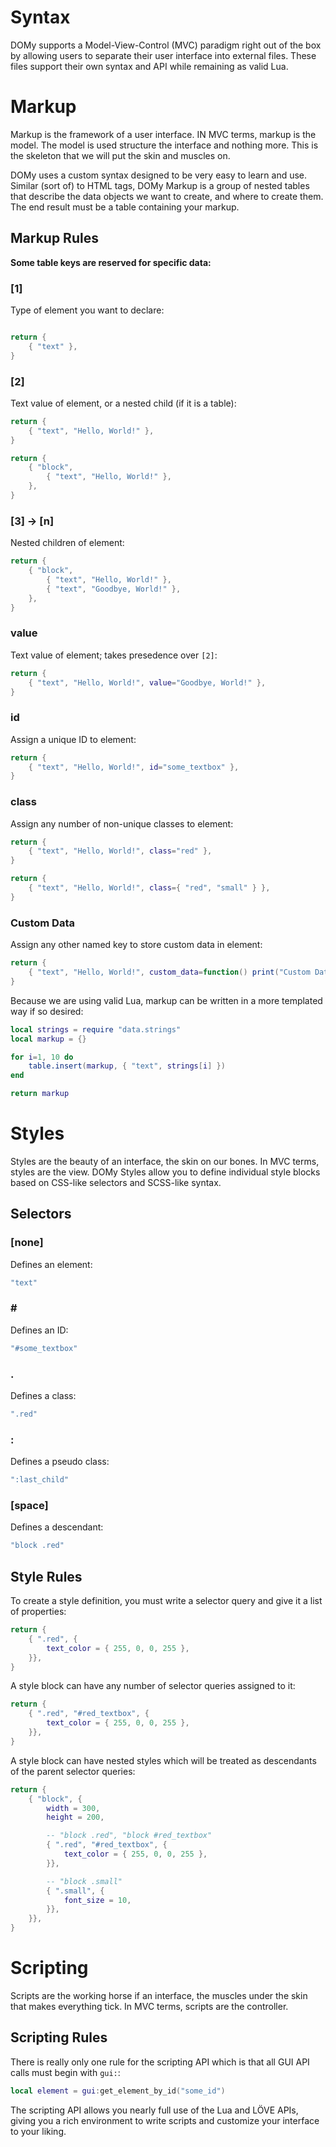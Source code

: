 <link type="text/css" rel="stylesheet" href="style.css" />

# Syntax

DOMy supports a Model-View-Control (MVC) paradigm right out of the box by allowing users to separate their user interface into external files. These files support their own syntax and API while remaining as valid Lua.

# Markup

Markup is the framework of a user interface. IN MVC terms, markup is the model. The model is used structure the interface and nothing more. This is the skeleton that we will put the skin and muscles on.

DOMy uses a custom syntax designed to be very easy to learn and use. Similar (sort of) to HTML tags, DOMy Markup is a group of nested tables that describe the data objects we want to create, and where to create them. The end result must be a table containing your markup.

## Markup Rules

**Some table keys are reserved for specific data:**

### [1]

Type of element you want to declare:

```lua

return {
	{ "text" },
}
```

### [2]

Text value of element, or a nested child (if it is a table):

```lua
return {
	{ "text", "Hello, World!" },
}
```

```lua
return {
	{ "block",
		{ "text", "Hello, World!" },
	},
}
```

### [3] -> [n]

Nested children of element:

```lua
return {
	{ "block",
		{ "text", "Hello, World!" },
		{ "text", "Goodbye, World!" },
	},
}
```

### value

Text value of element; takes presedence over `[2]`:

```lua
return {
	{ "text", "Hello, World!", value="Goodbye, World!" },
}
```

### id

Assign a unique ID to element:

```lua
return {
	{ "text", "Hello, World!", id="some_textbox" },
}
```

### class

Assign any number of non-unique classes to element:

```lua
return {
	{ "text", "Hello, World!", class="red" },
}
```

```lua
return {
	{ "text", "Hello, World!", class={ "red", "small" } },
}
```

### Custom Data

Assign any other named key to store custom data in element:

```lua
return {
	{ "text", "Hello, World!", custom_data=function() print("Custom Data!") end },
}
```

Because we are using valid Lua, markup can be written in a more templated way if so desired:

```lua
local strings = require "data.strings"
local markup = {}

for i=1, 10 do
	table.insert(markup, { "text", strings[i] })
end

return markup

```

# Styles

Styles are the beauty of an interface, the skin on our bones. In MVC terms, styles are the view. DOMy Styles allow you to define individual style blocks based on CSS-like selectors and SCSS-like syntax.

## Selectors

### [none]

Defines an element:

```lua
"text"
```

### &#35;

Defines an ID:

```lua
"#some_textbox"
```

### .

Defines a class:

```lua
".red"
```

### :

Defines a pseudo class:

```lua
":last_child"
```

### [space]

Defines a descendant:

```lua
"block .red"
```

## Style Rules

 To create a style definition, you must write a selector query and give it a list of properties:

```lua
return {
	{ ".red", {
		text_color = { 255, 0, 0, 255 },
	}},
}
```

A style block can have any number of selector queries assigned to it:

```lua
return {
	{ ".red", "#red_textbox", {
		text_color = { 255, 0, 0, 255 },
	}},
}
```

A style block can have nested styles which will be treated as descendants of the parent selector queries:

```lua
return {
	{ "block", {
		width = 300,
		height = 200,

		-- "block .red", "block #red_textbox"
		{ ".red", "#red_textbox", {
			text_color = { 255, 0, 0, 255 },
		}},

		-- "block .small"
		{ ".small", {
			font_size = 10,
		}},
	}},
}
```

# Scripting

Scripts are the working horse if an interface, the muscles under the skin that makes everything tick. In MVC terms, scripts are the controller.

## Scripting Rules

There is really only one rule for the scripting API which is that all GUI API calls must begin with `gui:`:

```lua
local element = gui:get_element_by_id("some_id")
```

The scripting API allows you nearly full use of the Lua and LÖVE APIs, giving you a rich environment to write scripts and customize your interface to your liking.
